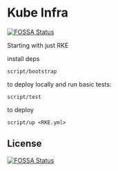 # Kube Infra
[![FOSSA Status](https://app.fossa.io/api/projects/git%2Bgithub.com%2Ftyhal%2Finfra-kube.svg?type=shield)](https://app.fossa.io/projects/git%2Bgithub.com%2Ftyhal%2Finfra-kube?ref=badge_shield)


Starting with just RKE

install deps

    script/bootstrap

to deploy locally and run basic tests:

    script/test 

to deploy 

    script/up <RKE.yml>


## License
[![FOSSA Status](https://app.fossa.io/api/projects/git%2Bgithub.com%2Ftyhal%2Finfra-kube.svg?type=large)](https://app.fossa.io/projects/git%2Bgithub.com%2Ftyhal%2Finfra-kube?ref=badge_large)